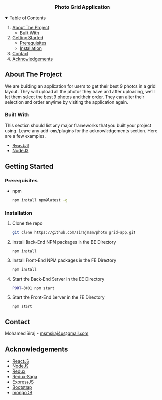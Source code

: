 

<!-- PROJECT LOGO -->
<br />
<p align="center">
  <h3 align="center">Photo Grid Application</h3>
</p>



<!-- TABLE OF CONTENTS -->
<details open="open">
  <summary>Table of Contents</summary>
  <ol>
    <li>
      <a href="#about-the-project">About The Project</a>
      <ul>
        <li><a href="#built-with">Built With</a></li>
      </ul>
    </li>
    <li>
      <a href="#getting-started">Getting Started</a>
      <ul>
        <li><a href="#prerequisites">Prerequisites</a></li>
        <li><a href="#installation">Installation</a></li>
      </ul>
    </li>
    <li><a href="#contact">Contact</a></li>
    <li><a href="#acknowledgements">Acknowledgements</a></li>
  </ol>
</details>



<!-- ABOUT THE PROJECT -->
## About The Project

We are building an application for users to get their best 9 photos in a grid layout. They will upload all
the photos they have and after uploading, we’ll let them select the best 9 photos and their order. They
can alter their selection and order anytime by visiting the application again.

### Built With

This section should list any major frameworks that you built your project using. Leave any add-ons/plugins for the acknowledgements section. Here are a few examples.
* [ReactJS](https://reactjs.org)
* [NodeJS](https://nodejs.org/en)



<!-- GETTING STARTED -->
## Getting Started

### Prerequisites

* npm
  ```sh
  npm install npm@latest -g
  ```

### Installation

1. Clone the repo
   ```sh
   git clone https://github.com/sirajmsm/photo-grid-app.git
   ```
2. Install Back-End NPM packages in the BE Directory
   ```sh
   npm install
   ```
3. Install Front-End NPM packages in the FE Directory
   ```sh
   npm install
   ```
4. Start the Back-End Server in the BE Directory
   ```sh
   PORT=3001 npm start
   ```
5. Start the Front-End Server in the FE Directory
   ```sh
   npm start
   ```

<!-- CONTACT -->
## Contact

Mohamed Siraj - msmsiraj4u@gmail.com



<!-- ACKNOWLEDGEMENTS -->
## Acknowledgements
* [ReactJS](https://reactjs.org)
* [NodeJS](https://nodejs.org/en)
* [Redux](https://redux.js.org)
* [Redux-Saga](https://redux-saga.js.org)
* [ExpressJS](https://expressjs.com)
* [Bootstrap](https://getbootstrap.com)
* [mongoDB](https://www.mongodb.com)



